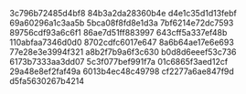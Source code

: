 3c796b72485d4bf8
84b3a2da28360b4e
d4e1c35d1d13febf
69a60296a1c3aa5b
5bca08f8fd8e1d3a
7bf6214e72dc7593
89756cdf93a6c6f1
86ae7d51ff883997
643cff5a337ef48b
110abfaa7346d0d0
8702cdfc6017e647
8a6b64ae17e6e693
77e28e3e3994f321
a8b2f7b9a6f3c630
b0d8d6eeef53c736
6173b7333aa3dd07
5c3f077bef991f7a
01c6865f3aed12cf
29a48e8ef2faf49a
6013b4ec48c49798
cf2277a6ae847f9d
d5fa5630267b4214
